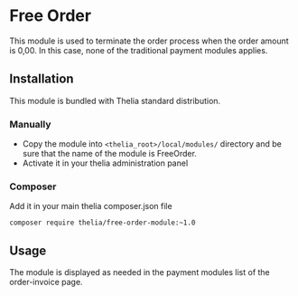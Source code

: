 # Free Order

This module is used to terminate the order process when the order amount is 0,00. In this case, none of the traditional
payment modules applies.

## Installation

This module is bundled with Thelia standard distribution.

### Manually

* Copy the module into ```<thelia_root>/local/modules/``` directory and be sure that the name of the module is FreeOrder.
* Activate it in your thelia administration panel

### Composer

Add it in your main thelia composer.json file

```
composer require thelia/free-order-module:~1.0
```

## Usage

The module is displayed as needed in the payment modules list of the order-invoice page. 